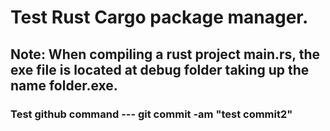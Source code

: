 # Test Rust Cargo package manager.
## Note: When compiling a rust project main.rs, the exe file is located at debug folder taking up the name folder.exe.

### Test github command  --- git commit -am "test commit2"
